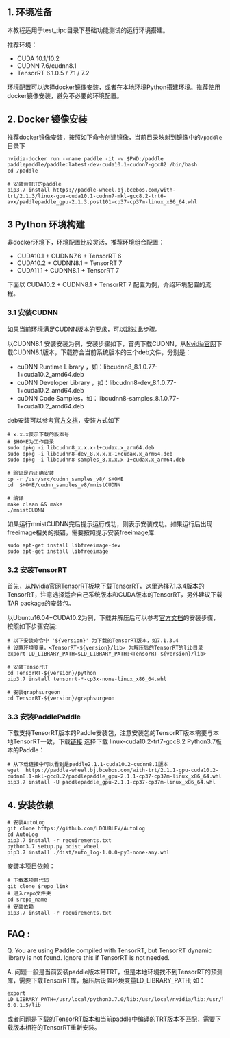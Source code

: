 ## 1. 环境准备

本教程适用于test_tipc目录下基础功能测试的运行环境搭建。

推荐环境：
- CUDA 10.1/10.2
- CUDNN 7.6/cudnn8.1
- TensorRT 6.1.0.5 / 7.1 / 7.2

环境配置可以选择docker镜像安装，或者在本地环境Python搭建环境。推荐使用docker镜像安装，避免不必要的环境配置。

## 2. Docker 镜像安装

推荐docker镜像安装，按照如下命令创建镜像，当前目录映射到镜像中的`/paddle`目录下
```
nvidia-docker run --name paddle -it -v $PWD:/paddle paddlepaddle/paddle:latest-dev-cuda10.1-cudnn7-gcc82 /bin/bash
cd /paddle

# 安装带TRT的paddle
pip3.7 install https://paddle-wheel.bj.bcebos.com/with-trt/2.1.3/linux-gpu-cuda10.1-cudnn7-mkl-gcc8.2-trt6-avx/paddlepaddle_gpu-2.1.3.post101-cp37-cp37m-linux_x86_64.whl
```

## 3 Python 环境构建

非docker环境下，环境配置比较灵活，推荐环境组合配置：
- CUDA10.1 + CUDNN7.6 + TensorRT 6
- CUDA10.2 + CUDNN8.1 + TensorRT 7
- CUDA11.1 + CUDNN8.1 + TensorRT 7

下面以 CUDA10.2 + CUDNN8.1 + TensorRT 7 配置为例，介绍环境配置的流程。

### 3.1 安装CUDNN

如果当前环境满足CUDNN版本的要求，可以跳过此步骤。

以CUDNN8.1 安装安装为例，安装步骤如下，首先下载CUDNN，从[Nvidia官网](https://developer.nvidia.com/rdp/cudnn-archive)下载CUDNN8.1版本，下载符合当前系统版本的三个deb文件，分别是：
- cuDNN Runtime Library ，如：libcudnn8_8.1.0.77-1+cuda10.2_amd64.deb
- cuDNN Developer Library ，如：libcudnn8-dev_8.1.0.77-1+cuda10.2_amd64.deb
- cuDNN Code Samples，如：libcudnn8-samples_8.1.0.77-1+cuda10.2_amd64.deb

deb安装可以参考[官方文档](https://docs.nvidia.com/deeplearning/cudnn/install-guide/index.html#installlinux-deb)，安装方式如下
```
# x.x.x表示下载的版本号
# $HOME为工作目录
sudo dpkg -i libcudnn8_x.x.x-1+cudax.x_arm64.deb
sudo dpkg -i libcudnn8-dev_8.x.x.x-1+cudax.x_arm64.deb
sudo dpkg -i libcudnn8-samples_8.x.x.x-1+cudax.x_arm64.deb

# 验证是否正确安装
cp -r /usr/src/cudnn_samples_v8/ $HOME
cd  $HOME/cudnn_samples_v8/mnistCUDNN

# 编译
make clean && make
./mnistCUDNN
```
如果运行mnistCUDNN完后提示运行成功，则表示安装成功。如果运行后出现freeimage相关的报错，需要按照提示安装freeimage库:
```
sudo apt-get install libfreeimage-dev
sudo apt-get install libfreeimage
```

### 3.2 安装TensorRT

首先，从[Nvidia官网TensorRT板块](https://developer.nvidia.com/tensorrt-getting-started)下载TensorRT，这里选择7.1.3.4版本的TensorRT，注意选择适合自己系统版本和CUDA版本的TensorRT，另外建议下载TAR package的安装包。

以Ubuntu16.04+CUDA10.2为例，下载并解压后可以参考[官方文档](https://docs.nvidia.com/deeplearning/tensorrt/archives/tensorrt-713/install-guide/index.html#installing-tar)的安装步骤，按照如下步骤安装:
```
# 以下安装命令中 '${version}' 为下载的TensorRT版本，如7.1.3.4
# 设置环境变量，<TensorRT-${version}/lib> 为解压后的TensorRT的lib目录
export LD_LIBRARY_PATH=$LD_LIBRARY_PATH:<TensorRT-${version}/lib>

# 安装TensorRT
cd TensorRT-${version}/python
pip3.7 install tensorrt-*-cp3x-none-linux_x86_64.whl

# 安装graphsurgeon
cd TensorRT-${version}/graphsurgeon
```


### 3.3 安装PaddlePaddle

下载支持TensorRT版本的Paddle安装包，注意安装包的TensorRT版本需要与本地TensorRT一致，下载[链接](https://paddleinference.paddlepaddle.org.cn/user_guides/download_lib.html#python)
选择下载 linux-cuda10.2-trt7-gcc8.2 Python3.7版本的Paddle：
```
# 从下载链接中可以看到是paddle2.1.1-cuda10.2-cudnn8.1版本
wget  https://paddle-wheel.bj.bcebos.com/with-trt/2.1.1-gpu-cuda10.2-cudnn8.1-mkl-gcc8.2/paddlepaddle_gpu-2.1.1-cp37-cp37m-linux_x86_64.whl
pip3.7 install -U paddlepaddle_gpu-2.1.1-cp37-cp37m-linux_x86_64.whl
```

## 4. 安装依赖

```shell
# 安装AutoLog
git clone https://github.com/LDOUBLEV/AutoLog
cd AutoLog
pip3.7 install -r requirements.txt
python3.7 setup.py bdist_wheel
pip3.7 install ./dist/auto_log-1.0.0-py3-none-any.whl
```

安装本项目依赖：

```
# 下载本项目代码
git clone $repo_link
# 进入repo文件夹
cd $repo_name
# 安装依赖
pip3.7 install -r requirements.txt
```

## FAQ :
Q. You are using Paddle compiled with TensorRT, but TensorRT dynamic library is not found. Ignore this if TensorRT is not needed.

A. 问题一般是当前安装paddle版本带TRT，但是本地环境找不到TensorRT的预测库，需要下载TensorRT库，解压后设置环境变量LD_LIBRARY_PATH;
如：

```
export LD_LIBRARY_PATH=/usr/local/python3.7.0/lib:/usr/local/nvidia/lib:/usr/local/nvidia/lib64:/paddle/package/TensorRT-6.0.1.5/lib
```

或者问题是下载的TensorRT版本和当前paddle中编译的TRT版本不匹配，需要下载版本相符的TensorRT重新安装。
